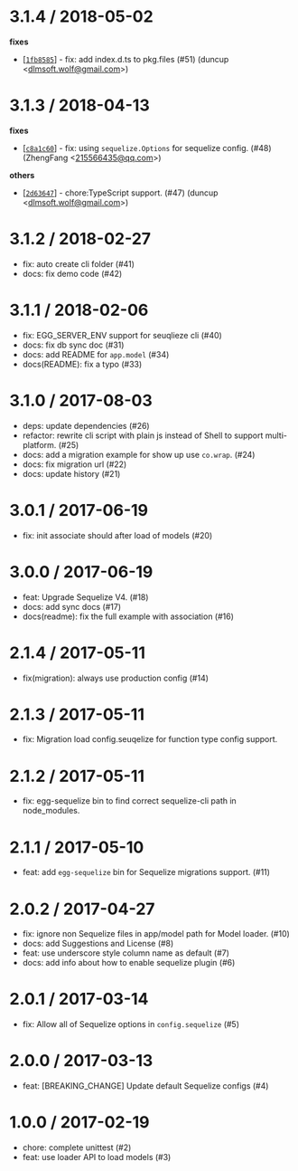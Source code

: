 
3.1.4 / 2018-05-02
==================

**fixes**
  * [[`1fb8585`](http://github.com/eggjs/egg-sequelize/commit/1fb858533132efb1ff2b2409ffa3656cb7b48b21)] - fix: add index.d.ts to pkg.files (#51) (duncup <<dlmsoft.wolf@gmail.com>>)

3.1.3 / 2018-04-13
==================

**fixes**
  * [[`c8a1c60`](http://github.com/eggjs/egg-sequelize/commit/c8a1c60244606158b1b3a4193433e764a60e0966)] - fix: using `sequelize.Options` for  sequelize config. (#48) (ZhengFang <<215566435@qq.com>>)

**others**
  * [[`2d63647`](http://github.com/eggjs/egg-sequelize/commit/2d6364795d62d91b7d498b2c3ec6fa3be8dc9b58)] - chore:TypeScript support. (#47) (duncup <<dlmsoft.wolf@gmail.com>>)

3.1.2 / 2018-02-27
==================

  * fix: auto create cli folder (#41)
  * docs: fix demo code (#42)

3.1.1 / 2018-02-06
==================

  * fix: EGG_SERVER_ENV support for seuqlieze cli (#40)
  * docs: fix db sync doc (#31)
  * docs: add README for `app.model` (#34)
  * docs(README): fix a typo (#33)

3.1.0 / 2017-08-03
==================

  * deps: update dependencies (#26)
  * refactor: rewrite cli script with plain js instead of Shell to support multi-platform. (#25)
  * docs: add a migration example for show up use `co.wrap`. (#24)
  * docs: fix migration url (#22)
  * docs: update history (#21)

3.0.1 / 2017-06-19
==================

  * fix: init associate should after load of models (#20)

3.0.0 / 2017-06-19
==================

  * feat: Upgrade Sequelize V4. (#18)
  * docs: add sync docs (#17)
  * docs(readme): fix the full example with association (#16)

2.1.4 / 2017-05-11
==================

  * fix(migration): always use production config (#14)

2.1.3 / 2017-05-11
==================

  * fix: Migration load config.seuqelize for function type config support.

2.1.2 / 2017-05-11
==================

  * fix: egg-sequelize bin to find correct sequelize-cli path in node_modules.

2.1.1 / 2017-05-10
==================

  * feat: add `egg-sequelize` bin for Sequelize migrations support. (#11)

2.0.2 / 2017-04-27
==================

  * fix: ignore non Sequelize files in app/model path for Model loader. (#10)
  * docs: add Suggestions and License (#8)
  * feat: use underscore style column name as default (#7)
  * docs: add info about how to enable sequelize plugin (#6)

2.0.1 / 2017-03-14
==================

  * fix: Allow all of Sequelize options in `config.sequelize` (#5)

2.0.0 / 2017-03-13
==================

  * feat: [BREAKING_CHANGE] Update default Sequelize configs (#4)

1.0.0 / 2017-02-19
==================

  * chore: complete unittest (#2)
  * feat: use loader API to load models (#3)

